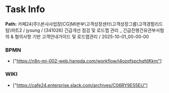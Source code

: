 # Task Info

**Path:** 카페24(주)\본사사업장\[CG]MI본부\고객성장센터\고객성장그룹\고객경험리드팀\파트2 / jysung / [341026] 긴급개선 점검 및 로드맵 관리 _ 긴급진행건유관부서협의 & 협의사항 기반 고객안내가이드 및 로드맵관리 / 2025-10-01_00-00-00

### BPMN
- ["https://n8n-mi-002-web.hanpda.com/workflow/j4ozqfspchqfdKkm"]

### WIKI
- ["https://cafe24.enterprise.slack.com/archives/C06RY9E55EU"]

